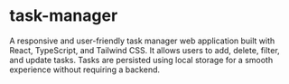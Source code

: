 # task-manager
A responsive and user-friendly task manager web application built with React, TypeScript, and Tailwind CSS. It allows users to add, delete, filter, and update tasks. Tasks are persisted using local storage for a smooth experience without requiring a backend.
